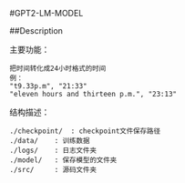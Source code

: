 #GPT2-LM-MODEL

##Description

主要功能：
    
    把时间转化成24小时格式的时间
    例：
    "t9.33p.m", "21:33"
    "eleven hours and thirteen p.m.", "23:13"

结构描述：
```
./checkpoint/  : checkpoint文件保存路径 
./data/	   : 训练数据
./logs/    : 日志文件夹
./model/   : 保存模型的文件夹
./src/     : 源码文件夹


